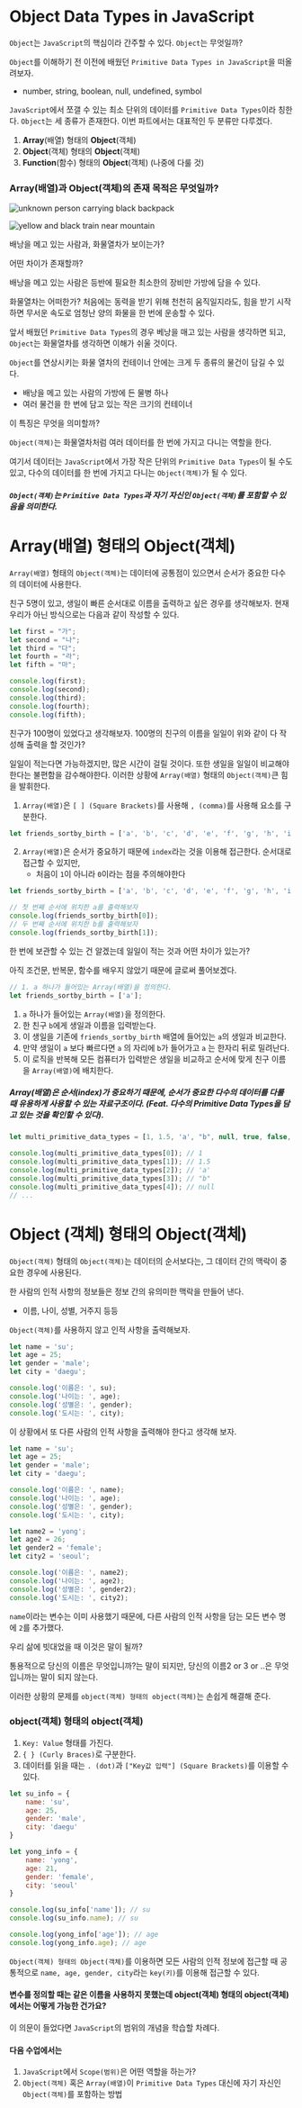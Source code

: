 # Object Data Types in JavaScript

`Object`는 `JavaScript`의 핵심이라 간주할 수 있다. `Object`는 무엇일까?

`Object`를 이해하기 전 이전에 배웠던 `Primitive Data Types in JavaScript`을 떠올려보자.

- number, string, boolean, null, undefined, symbol

`JavaScript`에서 쪼갤 수 있는 최소 단위의 데이터를 `Primitive Data Types`이라 칭한다. `Object`는 세 종류가 존재한다. 이번 파트에서는 대표적인 두 분류만 다루겠다.

1. **Array**(배열) 형태의 **Object**(객체)
2. **Object**(객체) 형태의 **Object**(객체)
3. **Function**(함수) 형태의 **Object**(객체) (나중에 다룰 것)



### Array(배열)과 Object(객체)의 존재 목적은 무엇일까?

![unknown person carrying black backpack](https://images.unsplash.com/photo-1557195713-5a2dc0a50589?ixid=MXwxMjA3fDB8MHxwaG90by1wYWdlfHx8fGVufDB8fHw%3D&ixlib=rb-1.2.1&auto=format&fit=crop&w=1000&q=80)

![yellow and black train near mountain](https://images.unsplash.com/flagged/photo-1550719723-8602e87f2dc8?ixlib=rb-1.2.1&ixid=MXwxMjA3fDB8MHxwaG90by1wYWdlfHx8fGVufDB8fHw%3D&auto=format&fit=crop&w=1000&q=80)

배낭을 메고 있는 사람과, 화물열차가 보이는가?

어떤 차이가 존재할까?

배낭을 메고 있는 사람은 등반에 필요한 최소한의 장비만 가방에 담을 수 있다. 

화물열차는 어떠한가?  처음에는 동력을 받기 위해 천천히 움직일지라도, 힘을 받기 시작하면 무서운 속도로 엄청난 양의 화물을 한 번에 운송할 수 있다. 

앞서 배웠던 `Primitive Data Types`의 경우 베낭을 매고 있는 사람을 생각하면 되고, `Object`는 화물열차를 생각하면 이해가 쉬울 것이다.

`Object`를 연상시키는 화물 열차의 컨테이너 안에는 크게 두 종류의 물건이 담길 수 있다.

- 배낭을 메고 있는 사람의 가방에 든 물병 하나
- 여러 물건을 한 번에 담고 있는 작은 크기의 컨테이너

이 특징은 무엇을 의미할까?

`Object(객체)`는 화물열차처럼 여러 데이터를 한 번에 가지고 다니는 역할을 한다. 

여기서 데이터는 `JavaScript`에서 가장 작은 단위의 `Primitive Data Types`이 될 수도 있고, 다수의 데이터를 한 번에 가지고 다니는 `Object(객체)`가 될 수 있다. 

##### `Object(객체)`는 `Primitive Data Types`과 자기 자신인 `Object(객체)`를 포함할 수 있음을 의미한다.



# Array(배열) 형태의 Object(객체)

`Array(배열)` 형태의 `Object(객체)`는 데이터에 공통점이 있으면서 순서가 중요한 다수의 데이터에 사용한다.

친구 5명이 있고, 생일이 빠른 순서대로 이름을 출력하고 싶은 경우를 생각해보자. 현재 우리가 아닌 방식으로는 다음과 같이 작성할 수 있다.

```javascript
let first = "가";
let second = "나";
let third = "다";
let fourth = "라";
let fifth = "마";

console.log(first);
console.log(second);
console.log(third);
console.log(fourth);
console.log(fifth);
```

친구가 100명이 있었다고 생각해보자. 100명의 친구의 이름을 일일이 위와 같이 다 작성해 출력을 할 것인가?

일일이 적는다면 가능하겠지만, 많은 시간이 걸릴 것이다. 또한 생일을 일일이 비교해야 한다는 불편함을 감수해야한다. 이러한 상황에 `Array(배열)` 형태의 `Object(객체)`큰 힘을 발휘한다.

1. `Array(배열)`은 `[ ] (Square Brackets)`를 사용해 `, (comma)`를 사용해 요소를 구분한다.  

```javascript
let friends_sortby_birth = ['a', 'b', 'c', 'd', 'e', 'f', 'g', 'h', 'i', 'j'];
```

2. `Array(배열)`은 순서가 중요하기 때문에 `index`라는 것을 이용해 접근한다. 순서대로 접근할 수 있지만,
   - 처음이 `1`이 아니라 `0`이라는 점을 주의해야한다

```javascript
let friends_sortby_birth = ['a', 'b', 'c', 'd', 'e', 'f', 'g', 'h', 'i', 'j'];

// 첫 번째 순서에 위치한 a를 출력해보자
console.log(friends_sortby_birth[0]);
// 두 번째 순서에 위치한 b를 출력해보자
console.log(friends_sortby_birth[1]);
```

한 번에 보관할 수 있는 건 알겠는데 일일이 적는 것과 어떤 차이가 있는가? 

아직 조건문, 반복문, 함수를 배우지 않았기 때문에 글로써 풀어보겠다.

```javascript
// 1. a 하나가 들어있는 Array(배열)을 정의한다.
let friends_sortby_birth = ['a'];
```

1.  `a` 하나가 들어있는 `Array(배열)`을 정의한다.
2.  한 친구 `b`에게 생일과 이름을 입력받는다.
3. 이 생일을 기존에 `friends_sortby_birth` 배열에 들어있는 `a`의 생일과 비교한다.
4.  만약 생일이 `a` 보다 빠르다면 `a` 의 자리에 `b`가 들어가고 `a` 는 한자리 뒤로 밀려난다.
5. 이 로직을 반복해 모든 컴퓨터가 입력받은 생일을 비교하고 순서에 맞게 친구 이름을 `Array(배열)`에 배치한다.

##### Array(배열)은 순서(index)가 중요하기 때문에, 순서가 중요한 다수의 데이터를 다룰 때 유용하게 사용할 수 있는 자료구조이다. (Feat. 다수의 Primitive Data Types을 담고 있는 것을 확인할 수 있다).

```javascript
let multi_primitive_data_types = [1, 1.5, 'a', "b", null, true, false, undefined];

console.log(multi_primitive_data_types[0]); // 1
console.log(multi_primitive_data_types[1]); // 1.5
console.log(multi_primitive_data_types[2]); // 'a'
console.log(multi_primitive_data_types[3]); // "b"
console.log(multi_primitive_data_types[4]); // null
// ...
```

# Object (객체) 형태의 Object(객체)

`Object(객체)` 형태의 `Object(객체)`는 데이터의 순서보다는, 그 데이터 간의 맥락이 중요한 경우에 사용된다. 

한 사람의 인적 사항의 정보들은 정보 간의 유의미한 맥락을 만들어 낸다.

- 이름, 나이, 성별, 거주지 등등

`Object(객체)`를 사용하지 않고 인적 사항을 출력해보자.

```javascript
let name = 'su';
let age = 25;
let gender = 'male';
let city = 'daegu';

console.log('이름은: ', su);
console.log('나이는: ', age);
console.log('성별은: ', gender);
console.log('도시는: ', city);
```

이 상황에서 또 다른 사람의 인적 사항을 출력해야 한다고 생각해 보자.

```javascript
let name = 'su';
let age = 25;
let gender = 'male';
let city = 'daegu';

console.log('이름은: ', name);
console.log('나이는: ', age);
console.log('성별은: ', gender);
console.log('도시는: ', city);

let name2 = 'yong';
let age2 = 26;
let gender2 = 'female';
let city2 = 'seoul';

console.log('이름은: ', name2);
console.log('나이는: ', age2);
console.log('성별은: ', gender2);
console.log('도시는: ', city2);
```

`name`이라는 변수는 이미 사용했기 때문에, 다른 사람의 인적 사항을 담는 모든 변수 명에 `2`를 추가했다. 

우리 삶에 빗대었을 때 이것은 말이 될까?

통용적으로 당신의 이름은 무엇입니까?는 말이 되지만, 당신의 이름2 or 3 or ..은 무엇입니까는 말이 되지 않는다.

이러한 상황의 문제를 `object(객체) 형태의 object(객체)`는 손쉽게 해결해 준다.

### object(객체) 형태의 object(객체)

1. `Key: Value` 형태를 가진다.
2. `{ } (Curly Braces)`로 구분한다.
3. 데이터를 읽을 때는 `. (dot)`과 `["Key값 입력"] (Square Brackets)`를 이용할 수 있다.

```javascript
let su_info = {
    name: 'su',
    age: 25,
    gender: 'male',
    city: 'daegu'
}

let yong_info = {
    name: 'yong',
    age: 21,
    gender: 'female',
    city: 'seoul'
}

console.log(su_info['name']); // su
console.log(su_info.name); // su

console.log(yong_info['age']); // age
console.log(yong_info.age); // age
```

`Object(객체) 형태의 Object(객체)`를 이용하면 모든 사람의 인적 정보에 접근할 때 공통적으로 `name, age, gender, city`라는 `key(키)`를 이용해 접근할 수 있다.

#### 변수를 정의할 때는 같은 이름을 사용하지 못했는데 object(객체) 형태의 object(객체)에서는 어떻게 가능한 건가요?

이 의문이 들었다면 `JavaScript`의 범위의 개념을 학습할 차례다. 

#### 다음 수업에서는

1. `JavaScript`에서 `Scope(범위)`은 어떤 역할을 하는가?
2. `Object(객체)` 혹은 `Array(배열)`이 `Primitive Data Types` 대신에 자기 자신인 `Object(객체)`를 포함하는 방법


























































